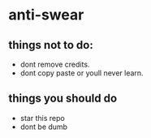 # anti-swear
## things not to do:
- dont remove credits.
- dont copy paste or youll never learn.
## things you should do
- star this repo
- dont be dumb
